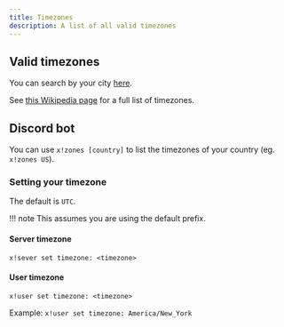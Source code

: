 ```yaml
---
title: Timezones
description: A list of all valid timezones
---
```


## Valid timezones

You can search by your city [here](https://www.timeanddate.com/time/map/).

See [this Wikipedia page](https://en.wikipedia.org/wiki/List_of_tz_database_time_zones) for a full list of timezones.

## Discord bot

You can use `x!zones [country]` to list the timezones of your country (eg. `x!zones US`).

### Setting your timezone

The default is `UTC`.

!!! note
	This assumes you are using the default prefix.

#### Server timezone

`x!sever set timezone: <timezone>`

#### User timezone

`x!user set timezone: <timezone>`

Example: `x!user set timezone: America/New_York`

